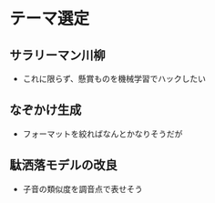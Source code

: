 # テーマ選定

## サラリーマン川柳

- これに限らず、懸賞ものを機械学習でハックしたい

## なぞかけ生成

- フォーマットを絞ればなんとかなりそうだが

## 駄洒落モデルの改良

- 子音の類似度を調音点で表せそう
